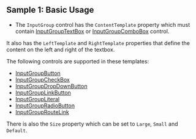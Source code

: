 ## Sample 1: Basic Usage

* The `InputGroup` control has the `ContentTemplate` property which must contain [InputGroupTextBox](/docs/controls/bootstrap4/InputGroupTextBox/{branch}) or [InputGroupComboBox](/docs/controls/bootstrap4/InputGroupComboBox/{branch}) control.

It also has the `LeftTemplate` and `RightTemplate` properties that define the content on the left and right of the textbox. 

The following controls are supported in these templates:

* [InputGroupButton](/docs/controls/bootstrap4/InputGroupButton/{branch})
* [InputGroupCheckBox](/docs/controls/bootstrap4/InputGroupCheckBox/{branch}) 
* [InputGroupDropDownButton](/docs/controls/bootstrap4/InputGroupDropDownButton/{branch})
* [InputGroupLinkButton](/docs/controls/bootstrap4/InputGroupLinkButton/{branch})
* [InputGroupLiteral](/docs/controls/bootstrap4/InputGroupLiteral/{branch})
* [InputGroupRadioButton](/docs/controls/bootstrap4/InputGroupRadioButton/{branch}) 
* [InputGroupRouteLink](/docs/controls/bootstrap4/InputGroupRouteLink/{branch}) 

There is also the `Size` property which can be set to `Large`, `Small` and `Default`.
